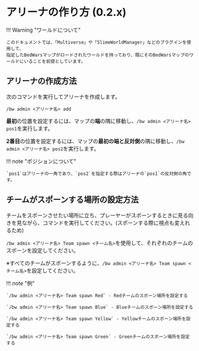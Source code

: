 # アリーナの作り方 (0.2.x)

!!! Warning "ワールドについて"

    このドキュメントでは、「Multiverse」や「SlimeWorldManager」などのプラグインを使用して、
    指定したBedWarsマップがロードされたワールドを持っており、既にそのBedWarsマップのワールドにいることを前提としています。

## アリーナの作成方法

次のコマンドを実行してアリーナを作成します。

`/bw admin <アリーナ名> add`

**最初**の位置を設定するには、マップの**端**の隅に移動し、`/bw admin <アリーナ名> pos1`を実行します。

**2番目**の位置を設定するには、マップの**最初の端と反対側**の隅に移動し、`/bw admin <アリーナ名> pos2`を実行します。

!!! note "ポジションについて"

    `pos1`はアリーナの一角であり、`pos2`を指定する際はアリーナの`pos1`の反対側の角です。

## チームがスポーンする場所の設定方法

チームをスポーンさせたい場所に立ち、プレーヤーがスポーンするときに見る向きを見ながら、コマンドを実行してください。(スポーンする際に視点も変えれるため)

`/bw admin <アリーナ名> Team spawn <チーム名>`を使用して、それぞれのチームのスポーンを設定してください。

※すべてのチームがスポーンするように、`/bw admin <アリーナ名> Team spawn <チーム名>`を設定してください。

!!! note "例"

    `/bw admin <アリーナ名> Team spawn Red` - Redチームのスポーン場所を設定する

    `/bw admin <アリーナ名> Team spawn Blue` - Blueチームのスポーン場所を設定する

    `/bw admin <アリーナ名> Team spawn Yellow` - Yellowチームのスポーン場所を設定する
    
    `/bw admin <アリーナ名> Team spawn Green` - Greenチームのスポーン場所を設定する

